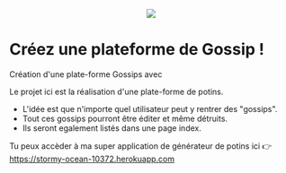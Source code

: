 <p align="center"> <img src="https://upload.wikimedia.org/wikipedia/commons/thumb/6/62/Ruby_On_Rails_Logo.svg/200px-Ruby_On_Rails_Logo.svg.png" target="_blank"> </p>

# Créez une plateforme de Gossip ! 

Création d'une plate-forme Gossips avec 

Le projet ici est la réalisation d'une plate-forme de potins. 
- L'idée est que n'importe quel utilisateur peut y rentrer des "gossips". 
- Tout ces gossips pourront être éditer et même détruits. 
- Ils seront egalement listés dans une page index.


Tu peux accèder à ma super application de générateur de potins ici :point_right: https://stormy-ocean-10372.herokuapp.com 
 
